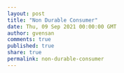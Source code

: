 ```yaml
---
layout: post
title: "Non Durable Consumer"
date: Thu, 09 Sep 2021 00:00:00 GMT
author: gvensan
comments: true
published: true
share: true
permalink: non-durable-consumer
---
```

